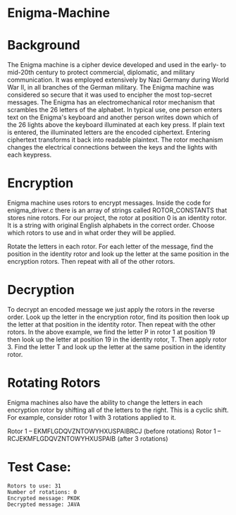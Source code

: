 # Enigma-Machine

# Background 
The Enigma machine is a cipher device developed and used in the early- to mid-20th century to protect commercial, diplomatic, and military communication. It was employed extensively by Nazi Germany during World War II, in all branches of the German military. The Enigma machine was considered so secure that it was used to encipher the most top-secret messages. The Enigma has an electromechanical rotor mechanism that scrambles the 26 letters of the alphabet. In typical use, one person enters text on the Enigma's keyboard and another person writes down which of the 26 lights above the keyboard illuminated at each key press. If plain text is entered, the illuminated letters are the encoded ciphertext. Entering ciphertext transforms it back into readable plaintext. The rotor mechanism changes the electrical connections between the keys and the lights with each keypress.


# Encryption 

Enigma machine uses rotors to encrypt messages. Inside the code for enigma_driver.c there is an array of strings called ROTOR_CONSTANTS that stores nine rotors. For our project, the rotor at position 0 is an identity rotor. It is a string with original English alphabets in the correct order.
Choose which rotors to use and in what order they will be applied. 

Rotate the letters in each rotor. For each letter of the message, find the position in the identity rotor and look up the letter at the same position in the encryption rotors. Then repeat with all of the other rotors.

# Decryption 

To decrypt an encoded message we just apply the rotors in the reverse order.  Look up the letter in the encryption rotor, find its position then look up the letter at that position in the identity rotor.  Then repeat with the other rotors.  In the above example, we find the letter P in rotor 1 at position 19 then look up the letter at position 19 in the identity rotor, T.  Then apply rotor 3. Find the letter T and look up the letter at the same position in the identity rotor.

# Rotating Rotors
Enigma machines also have the ability to change the letters in each encryption rotor by shifting all of the letters to the right. This is a cyclic shift.  For example, consider rotor 1 with 3 rotations applied to it.

Rotor 1 – EKMFLGDQVZNTOWYHXUSPAIBRCJ (before rotations)
Rotor 1 – RCJEKMFLGDQVZNTOWYHXUSPAIB (after 3 rotations)


# Test Case:
```Message: JAVA
Rotors to use: 31
Number of rotations: 0
Encrypted message: PKOK
Decrypted message: JAVA
```

